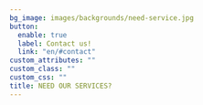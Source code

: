 ```yaml
---
bg_image: images/backgrounds/need-service.jpg
button:
  enable: true
  label: Contact us!
  link: "en/#contact"
custom_attributes: ""
custom_class: ""
custom_css: ""
title: NEED OUR SERVICES?
---
```

